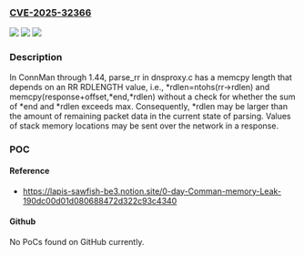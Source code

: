### [CVE-2025-32366](https://cve.mitre.org/cgi-bin/cvename.cgi?name=CVE-2025-32366)
![](https://img.shields.io/static/v1?label=Product&message=n%2Fa&color=blue)
![](https://img.shields.io/static/v1?label=Version&message=n%2Fa&color=blue)
![](https://img.shields.io/static/v1?label=Vulnerability&message=n%2Fa&color=brighgreen)

### Description

In ConnMan through 1.44, parse_rr in dnsproxy.c has a memcpy length that depends on an RR RDLENGTH value, i.e., *rdlen=ntohs(rr->rdlen) and memcpy(response+offset,*end,*rdlen) without a check for whether the sum of *end and *rdlen exceeds max. Consequently, *rdlen may be larger than the amount of remaining packet data in the current state of parsing. Values of stack memory locations may be sent over the network in a response.

### POC

#### Reference
- https://lapis-sawfish-be3.notion.site/0-day-Comman-memory-Leak-190dc00d01d080688472d322c93c4340

#### Github
No PoCs found on GitHub currently.

